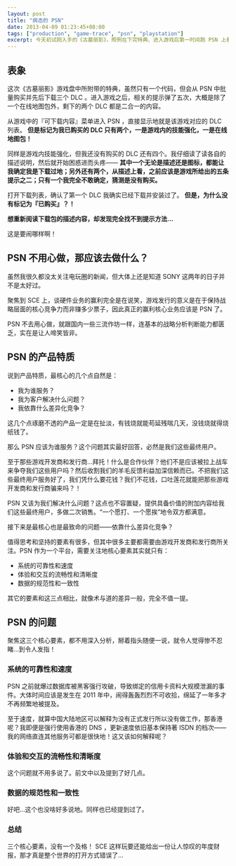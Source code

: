 ```yaml
---
layout: post
title: "病态的 PSN"
date: 2013-04-09 01:23:45+08:00
tags: ["production", "game-trace", "psn", "playstation"]
excerpt: 今天初试刚入手的《古墓丽影》，照例在下完特典、进入游戏后第一时间跑 PSN 上看有没有我比较感兴趣的 DLC 。然后就再度体验了 PSN 的混乱和病态，真是花钱买一肚子的火。尝试从产品和运营的角度，来吐槽 PSN 的问题——类比相近的产品和服务， PSN 的形态应该是赶超 AppStore ，结果现状却让我联想到了淘宝…
---
```


## 表象 ##

这次《古墓丽影》游戏盘中所附带的特典，虽然只有一个代码，但会从 PSN 中批量购买并先后下载三个 DLC 。进入游戏之后，相关的提示弹了五次，大概是除了一个在线地图包外，剩下的两个 DLC 都是二合一的内容。

从游戏中的『可下载内容』菜单进入 PSN ，直接显示地就是该游戏对应的 DLC 列表。 **但是标记为我已购买的 DLC 只有两个，一是游戏内的技能强化，一是在线地图包！**

同样是游戏内技能强化，但我还没有购买的 DLC 还有四个。我仔细读了读各自的描述说明，然后就开始困惑进而头疼—— **其中一个无论是描述还是图标，都能让我确定我是下载过地；另外还有两个，从描述上看，之前应该是游戏所给出的五条提示之二；只有一个我完全不敢确定，猜测是没有购买。**

打开下载列表，确认了第一个 DLC 我确实已经下载并安装过了。 **但是，为什么没有标记为『已购买』？！**

**想重新阅读下载包的描述内容，却发现完全找不到提示方法…**

这是要闹哪样啊！

<!--{{ site.title }}-->

## PSN 不用心做，那应该去做什么？ ##

虽然我很久都没太关注电玩圈的新闻，但大体上还是知道 SONY 这两年的日子并不是太好过。

聚焦到 SCE 上，谈硬件业务的赢利完全是在说笑，游戏发行的意义是在于保持战略层面的核心竞争力而非赚多少票子，因此真正的赢利核心业务应该是 PSN 了。

PSN 不去用心做，就跟国内一些三流作坊一样，连基本的战略分析判断能力都匮乏，实在是让人啼笑皆非。

## PSN 的产品特质 ##

说到产品特质，最核心的几个点自然是：

* 我为谁服务？
* 我为客户解决什么问题？
* 我依靠什么差异化竞争？

这几个点琢磨不透的产品一定是在扯淡，有钱烧就能苟延残喘几天，没钱烧就得烧纸钱了。

那么 PSN 应该为谁服务？这个问题其实最好回答，必然是我们这些最终用户。

至于那些游戏开发商和发行商…拜托！什么是合作伙伴？他们不是应该被拉上战车来争夺我们这些用户吗？然后收割我们的羊毛反馈利益加深信赖而已。不把我们这些最终用户服务好了，我们凭什么要花钱？我们不花钱，口吐莲花就能把那些游戏开发商和发行商骗来吗？！

PSN 又该为我们解决什么问题？这点也不容置疑，提供具备价值的附加内容给我们这些最终用户，多做二次销售。“一个愿打、一个愿挨”地令双方都满意。

接下来是最核心也是最致命的问题——依靠什么差异化竞争？

值得思考和坚持的要素有很多，但其中很多主要都需要由游戏开发商和发行商所关注。PSN 作为一个平台，需要关注地核心要素其实就只有：

* 系统的可靠性和速度
* 体验和交互的流畅性和清晰度
* 数据的规范性和一致性

其它的要素和这三点相比，就像术与道的差异一般，完全不值一提。

## PSN 的问题 ##

聚焦这三个核心要素，都不用深入分析，掰着指头随便一说，就令人觉得惨不忍睹…到令人发指！

### 系统的可靠性和速度 ###

PSN 之前就爆过数据库被黑客强行攻破，导致绑定的信用卡资料大规模泄漏的事件。大体时间应该是发生在 2011 年中，闹得轰轰烈烈不可收拾，绵延了一年多才不再频繁地被提及。

至于速度，就算中国大陆地区可以解释为没有正式发行所以没有做工作，那香港呢？我即便是强行使用香港的 DNS ，更新速度依旧基本保持著 ISDN 的档次——我的网络直连其他服务可都是很快地！这又该如何解释呢？

### 体验和交互的流畅性和清晰度 ###

这个问题就不用多说了。前文中以及提到了好几点。

### 数据的规范性和一致性 ###

好吧…这个也没啥好多说地。同样也已经提到过了。

### 总结 ###

三个核心要素，没有一个及格！ SCE 这样玩要还能给出一份让人惊叹的年度财报，那才真是整个世界的打开方式错误了…
